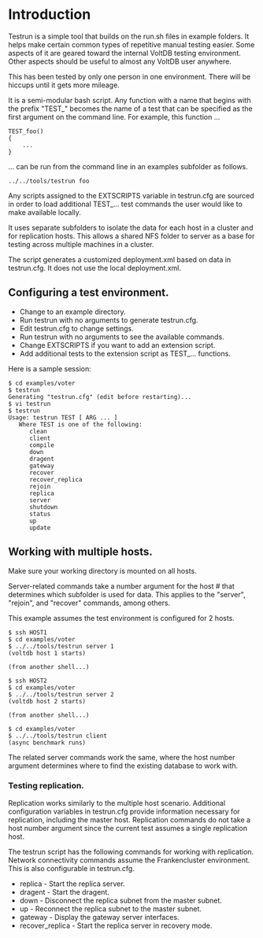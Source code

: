 # Introduction

Testrun is a simple tool that builds on the run.sh files in example folders.
It helps make certain common types of repetitive manual testing easier. Some
aspects of it are geared toward the internal VoltDB testing environment. Other
aspects should be useful to almost any VoltDB user anywhere.

This has been tested by only one person in one environment. There will be
hiccups until it gets more mileage.

It is a semi-modular bash script. Any function with a name that begins with the
prefix "TEST_" becomes the name of a test that can be specified as the first
argument on the command line. For example, this function ...

    TEST_foo()
    {
        ...
    }

... can be run from the command line in an examples subfolder as follows.

    ../../tools/testrun foo

Any scripts assigned to the EXTSCRIPTS variable in testrun.cfg are sourced in
order to load additional TEST_... test commands the user would like to make
available locally.

It uses separate subfolders to isolate the data for each host in a cluster and
for replication hosts. This allows a shared NFS folder to server as a base for
testing across multiple machines in a cluster.

The script generates a customized deployment.xml based on data in testrun.cfg.
It does not use the local deployment.xml.

## Configuring a test environment.

* Change to an example directory.
* Run testrun with no arguments to generate testrun.cfg.
* Edit testrun.cfg to change settings.
* Run testrun with no arguments to see the available commands.
* Change EXTSCRIPTS if you want to add an extension script.
* Add additional tests to the extension script as TEST_... functions.

Here is a sample session:

    $ cd examples/voter
    $ testrun
    Generating "testrun.cfg" (edit before restarting)...
    $ vi testrun
    $ testrun
    Usage: testrun TEST [ ARG ... ]
       Where TEST is one of the following:
          clean
          client
          compile
          down
          dragent
          gateway
          recover
          recover_replica
          rejoin
          replica
          server
          shutdown
          status
          up
          update

## Working with multiple hosts.

Make sure your working directory is mounted on all hosts.

Server-related commands take a number argument for the host # that determines
which subfolder is used for data. This applies to the "server", "rejoin", and
"recover" commands, among others.

This example assumes the test environment is configured for 2 hosts.

    $ ssh HOST1
    $ cd examples/voter
    $ ../../tools/testrun server 1
    (voltdb host 1 starts)

    (from another shell...)

    $ ssh HOST2
    $ cd examples/voter
    $ ../../tools/testrun server 2
    (voltdb host 2 starts)

    (from another shell...)

    $ cd examples/voter
    $ ../../tools/testrun client
    (async benchmark runs)

The related server commands work the same, where the host number argument
determines where to find the existing database to work with.

### Testing replication.

Replication works similarly to the multiple host scenario. Additional
configuration variables in testrun.cfg provide information necessary for
replication, including the master host. Replication commands do not take a host
number argument since the current test assumes a single replication host.

The testrun script has the following commands for working with replication.
Network connectivity commands assume the Frankencluster environment. This is
also configurable in testrun.cfg.

* replica - Start the replica server.
* dragent - Start the dragent.
* down - Disconnect the replica subnet from the master subnet.
* up - Reconnect the replica subnet to the master subnet.
* gateway - Display the gateway server interfaces.
* recover_replica - Start the replica server in recovery mode.

